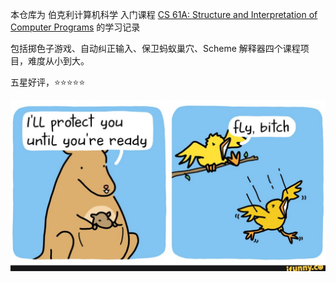 本仓库为 伯克利计算机科学 入门课程 [CS 61A: Structure and Interpretation of Computer Programs](https://inst.eecs.berkeley.edu/~cs61a/su20/) 的学习记录

包括掷色子游戏、自动纠正输入、保卫蚂蚁巢穴、Scheme 解释器四个课程项目，难度从小到大。

五星好评，⭐⭐⭐⭐⭐

<div align="left"><img src="hog/protect_you_until_you_can_fly.jpg" /></div>